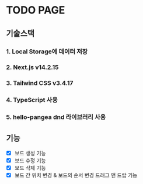 # TODO PAGE

## 기술스택

### 1. Local Storage에 데이터 저장

### 2. Next.js v14.2.15

### 3. Tailwind CSS v3.4.17

### 4. TypeScript 사용

### 5. hello-pangea dnd 라이브러리 사용

## 기능

- [x] 보드 생성 기능
- [x] 보드 수정 기능
- [x] 보드 삭제 기능
- [x] 보드 간 위치 변경 & 보드의 순서 변경 드래그 앤 드랍 기능
